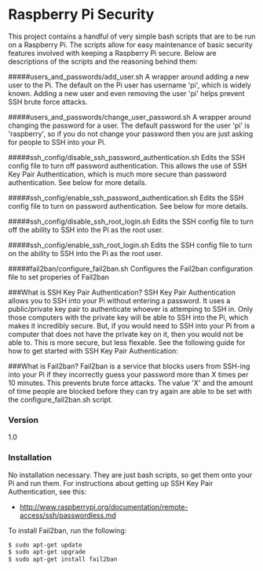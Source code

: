 # Raspberry Pi Security

This project contains a handful of very simple bash scripts that are to be run on a Raspberry Pi.  The scripts allow for easy maintenance of basic security features involved with keeping a Raspberry Pi secure.  Below are descriptions of the scripts and the reasoning behind them:

#####users_and_passwords/add_user.sh
A wrapper around adding a new user to the Pi.  The default on the Pi user has username 'pi', which is widely known. Adding a new user and even removing the user 'pi' helps prevent SSH brute force attacks.

#####users_and_passwords/change_user_password.sh
A wrapper around changing the password for a user.  The default password for the user 'pi' is 'raspberry', so if you do not change your password then you are just asking for people to SSH into your Pi.

#####ssh_config/disable_ssh_password_authentication.sh
Edits the SSH config file to turn off password authentication.  This allows the use of SSH Key Pair Authentication, which is much more secure than password authentication.  See below for more details.

#####ssh_config/enable_ssh_password_authentication.sh
Edits the SSH config file to turn on password authentication.  See below for more details.

#####ssh_config/disable_ssh_root_login.sh
Edits the SSH config file to turn off the ability to SSH into the Pi as the root user.

#####ssh_config/enable_ssh_root_login.sh
Edits the SSH config file to turn on the ability to SSH into the Pi as the root user.

#####fail2ban/configure_fail2ban.sh
Configures the Fail2ban configuration file to set properies of Fail2ban

###What is SSH Key Pair Authentication?
SSH Key Pair Authentication allows you to SSH into your Pi without entering a password.  It uses a public/private key pair to authenticate whoever is attemping to SSH in.  Only those computers with the private key will be able to SSH into the Pi, which makes it incredibly secure.  But, if you would need to SSH into your Pi from a computer that does not have the private key on it, then you would not be able to.  This is more secure, but less flexable.  See the following guide for how to get started with SSH Key Pair Authentication: 

###What is Fail2ban?
Fail2ban is a service that blocks users from SSH-ing into your Pi if they incorrectly guess your password more than X times per 10 minutes.  This prevents brute force attacks.  The value 'X' and the amount of time people are blocked before they can try again are able to be set with the configure_fail2ban.sh script.

### Version
1.0

### Installation

No installation necessary.  They are just bash scripts, so get them onto your Pi and run them.  For instructions about getting up SSH Key Pair Authentication, see this:
* http://www.raspberrypi.org/documentation/remote-access/ssh/passwordless.md

To install Fail2ban, run the following:

```sh
$ sudo apt-get update
$ sudo apt-get upgrade
$ sudo apt-get install fail2ban
```



